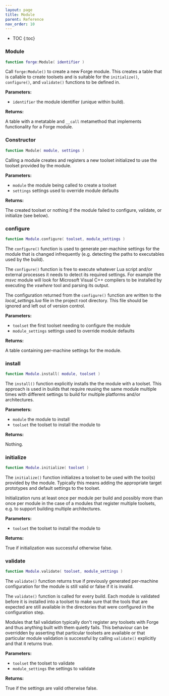 ```yaml
---
layout: page
title: Module
parent: Reference
nav_order: 10
---
```


- TOC
{:toc}

### Module

~~~lua
function forge:Module( identifier )
~~~

Call `forge:Module()` to create a new Forge module.  This creates a table that is callable to create toolsets and is suitable for the `initialize()`, `configure()`, and `validate()` functions to be defined in.

**Parameters:**

- `identifier` the module identifier (unique within build).

**Returns:**

A table with a metatable and `__call` metamethod that implements functionality for a Forge module.

### Constructor

~~~lua
function Module( module, settings )
~~~

Calling a module creates and registers a new toolset initialized to use the toolset provided by the module.

**Parameters:**

- `module` the module being called to create a toolset
- `settings` settings used to override module defaults

**Returns:**

The created toolset or nothing if the module failed to configure, validate, or initialize (see below).

### configure

~~~lua
function Module.configure( toolset, module_settings )
~~~

The `configure()` function is used to generate per-machine settings for the module that is changed infrequently (e.g. detecting the paths to executables used by the build).

The `configure()` function is free to execute whatever Lua script and/or external processes it needs to detect its required settings.  For example the *msvc* module will look for Microsoft Visual C++ compilers to be installed by executing the *vswhere* tool and parsing its output.

The configuration returned from the `configure()` function are written to the *local_settings.lua* file in the project root directory.  This file should be ignored and left out of version control.

**Parameters:**

- `toolset` the first toolset needing to configure the module
- `module_settings` settings used to override module defaults

**Returns:**

A table containing per-machine settings for the module.

### install

~~~lua
function Module.install( module, toolset )
~~~

The `install()` function explicitly installs the the module with a toolset.  This approach is used in builds that require reusing the same module multiple times with different settings to build for multiple platforms and/or architectures.

**Parameters:**

- `module` the module to install
- `toolset` the toolset to install the module to

**Returns:**

Nothing.

### initialize

~~~lua
function Module.initialize( toolset )
~~~

The `initialize()` function initializes a toolset to be used with the tool(s) provided by the module.  Typically this means adding the appropriate target prototypes and default settings to the toolset.

Initialization runs at least once per module per build and possibly more than once per module in the case of a modules that register multiple toolsets, e.g. to support building multiple architectures.

**Parameters:**

- `toolset` the toolset to install the module to

**Returns:**

True if initialization was successful otherwise false.

### validate

~~~lua
function Module.validate( toolset, module_settings )
~~~

The `validate()` function returns true if previously generated per-machine configuration for the module is still valid or false if it is invalid.

The `validate()` function is called for every build.  Each module is validated before it is installed into a toolset to make sure that the tools that are expected are still available in the directories that were configured in the configuration step.

Modules that fail validation typically don't register any toolsets with Forge and thus anything built with them quietly fails.  This behaviour can be overridden by asserting that particular toolsets are available or that particular module validation is successful by calling `validate()` explicitly and that it returns true.

**Parameters:**

- `toolset` the toolset to validate
- `module_settings` the settings to validate

**Returns:**

True if the settings are valid otherwise false.
